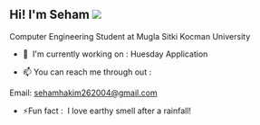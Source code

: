 Hi! I'm Seham  ![](https://user-images.githubusercontent.com/18350557/176309783-0785949b-9127-417c-8b55-ab5a4333674e.gif)
-----------------
Computer Engineering Student at Mugla Sitki Kocman University <br/>

*   🚀   I'm currently working on :  Huesday Application

* 📫 You can reach me through out :

Email: sehamhakim262004@gmail.com

* ⚡Fun fact :  I love earthy smell after a rainfall!
